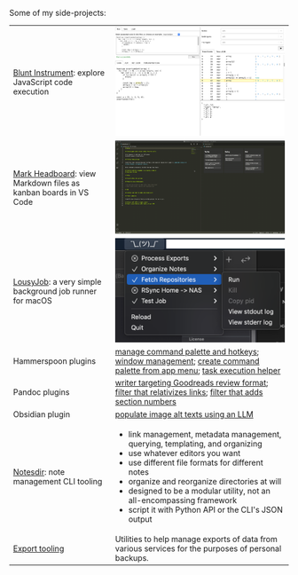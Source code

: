 Some of my side-projects:

<table>
  <tr>
    <td><a href="https://github.com/brokensandals/blunt-instrument">Blunt Instrument</a>: explore JavaScript code execution</td>
    <td><img src="https://raw.githubusercontent.com/brokensandals/blunt-instrument/master/ui-screenshot.png" /></td>
  </tr>
  <tr>
    <td><a href="https://github.com/brokensandals/markheadboard">Mark Headboard</a>: view Markdown files as kanban boards in VS Code</td>
    <td><img src="https://raw.githubusercontent.com/brokensandals/markheadboard/master/docs/demo.gif" /></td>
  </tr>
  <tr>
    <td><a href="https://github.com/brokensandals/LousyJob">LousyJob</a>: a very simple background job runner for macOS</td>
    <td><img src="https://raw.githubusercontent.com/brokensandals/LousyJob/main/docs/screenshot.png" /></td>
  </tr>
  <tr>
    <td>Hammerspoon plugins</td>
    <td><a href="https://github.com/brokensandals/CommandCatalog.spoon">manage command palette and hotkeys</a>; <a href="https://github.com/brokensandals/ArrangeWindows.spoon">window management</a>; <a href="https://github.com/brokensandals/MenuChooser.spoon">create command palette from app menu</a>; <a href="https://github.com/brokensandals/TaskHelper.spoon">task execution helper</a></td>
  </tr>
  <tr>
    <td>Pandoc plugins</td>
    <td>
      <a href="https://github.com/brokensandals/pandoc-goodreads-writer">writer targeting Goodreads review format</a>; <a href="https://github.com/brokensandals/pandoc-link-relativizer-filter">filter that relativizes links</a>; <a href="https://github.com/brokensandals/pandoc-section-number-filter">filter that adds section numbers</a>
    </td>
  </tr>
  <tr>
    <td>Obsidian plugin</td>
    <td><a href="https://github.com/brokensandals/obsidian-auto-image-alt-plugin">populate image alt texts using an LLM</a></td>
  </tr>
  <tr>
    <td><a href="https://github.com/brokensandals/notesdir">Notesdir</a>: note management CLI tooling</td>
    <td>
      <ul>
        <li>link management, metadata management, querying, templating, and organizing</li>
        <li>use whatever editors you want</li>
        <li>use different file formats for different notes</li>
        <li>organize and reorganize directories at will</li>
        <li>designed to be a modular utility, not an all-encompassing framework</li>
        <li>script it with Python API or the CLI's JSON output</li>
      </ul>
    </td>
  </tr>
  <tr>
    <td><a href="https://brokensandals.net/technical/backup-tooling/">Export tooling</a></td>
    <td>Utilities to help manage exports of data from various services for the purposes of personal backups.</td>
  </tr>
</table>
